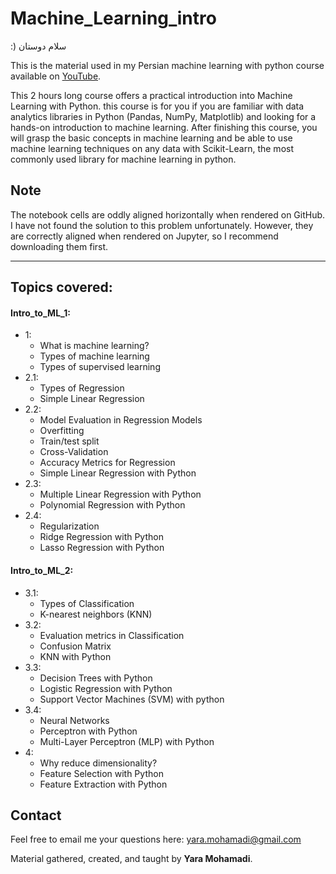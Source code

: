 # Machine_Learning_intro

:) سلام دوستان

This is the material used in my Persian machine learning with python course available on [YouTube](https://www.youtube.com/playlist?list=PL2_W-QFuPimVkqWnFnSf-kOWtrGs1avpO). 

This 2 hours long course offers a practical introduction into Machine Learning with Python. 
this course is for you if you are familiar with data analytics libraries in Python (Pandas, NumPy, Matplotlib) and looking for a hands-on introduction to machine learning.
After finishing this course, you will grasp the basic concepts in machine learning and be able to use machine learning techniques on any data with Scikit-Learn, the most commonly used library for machine learning in python.

## Note
The notebook cells are oddly aligned horizontally when rendered on GitHub. I have not found the solution to this problem unfortunately. However, they are correctly aligned when rendered on Jupyter, so I recommend downloading them first.

<hr>

## Topics covered:

#### Intro_to_ML_1:
  - 1:
    - What is machine learning?
    - Types of machine learning
    - Types of supervised learning
  - 2.1:
    - Types of Regression
    - Simple Linear Regression
  - 2.2:
    - Model Evaluation in Regression Models
    - Overfitting
    - Train/test split
    - Cross-Validation
    - Accuracy Metrics for Regression
    - Simple Linear Regression with Python
  - 2.3:
    - Multiple Linear Regression with Python
    - Polynomial Regression with Python
  - 2.4:
    - Regularization 
    - Ridge Regression with Python
    - Lasso Regression with Python

#### Intro_to_ML_2:
  - 3.1:
    - Types of Classification
    - K-nearest neighbors (KNN)
  - 3.2:
    - Evaluation metrics in Classification
    - Confusion Matrix
    - KNN with Python
  - 3.3:
    - Decision Trees with Python
    - Logistic Regression with Python
    - Support Vector Machines (SVM) with python
  - 3.4:
    - Neural Networks
    - Perceptron with Python
    - Multi-Layer Perceptron (MLP) with Python
  - 4:
    - Why reduce dimensionality?
    - Feature Selection with Python
    - Feature Extraction with Python


## Contact

Feel free to email me your questions here: yara.mohamadi@gmail.com

Material gathered, created, and taught by <b>Yara Mohamadi</b>.
